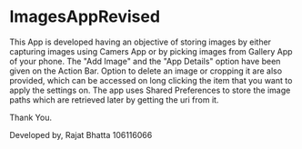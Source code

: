 # ImagesAppRevised

This App is developed having an objective of storing images by either capturing images using Camers App or by picking images from Gallery App
of your phone. The "Add Image" and the "App Details" option have been given on the Action Bar. Option to delete an image or cropping it are also
provided, which can be accessed on long clicking the item that you want to apply the settings on. 
The app uses Shared Preferences to store the image paths which are retrieved later by getting the uri from it.


Thank You.

Developed by,
Rajat Bhatta
106116066
